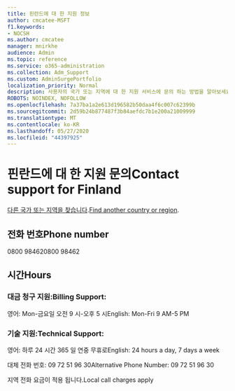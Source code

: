 ```yaml
---
title: 핀란드에 대 한 지원 정보
author: cmcatee-MSFT
f1.keywords:
- NOCSH
ms.author: cmcatee
manager: mnirkhe
audience: Admin
ms.topic: reference
ms.service: o365-administration
ms.collection: Adm_Support
ms.custom: AdminSurgePortfolio
localization_priority: Normal
description: 사용자의 국가 또는 지역에 대 한 지원 서비스에 문의 하는 방법을 알아보세요.
ROBOTS: NOINDEX, NOFOLLOW
ms.openlocfilehash: 7a37ba1a2e613d196582b50daa4f6c007c62399b
ms.sourcegitcommit: 2d59b24b877487f3b84aefdc7b1e200a21009999
ms.translationtype: MT
ms.contentlocale: ko-KR
ms.lasthandoff: 05/27/2020
ms.locfileid: "44397925"
---
```

# <a name="contact-support-for-finland"></a><span data-ttu-id="d6b96-103">핀란드에 대 한 지원 문의</span><span class="sxs-lookup"><span data-stu-id="d6b96-103">Contact support for Finland</span></span>

<span data-ttu-id="d6b96-104">[다른 국가 또는 지역을 찾습니다](../contact-support-for-business-products.md).</span><span class="sxs-lookup"><span data-stu-id="d6b96-104">[Find another country or region](../contact-support-for-business-products.md).</span></span>

## <a name="phone-number"></a><span data-ttu-id="d6b96-105">전화 번호</span><span class="sxs-lookup"><span data-stu-id="d6b96-105">Phone number</span></span>
<span data-ttu-id="d6b96-106">0800 98462</span><span class="sxs-lookup"><span data-stu-id="d6b96-106">0800 98462</span></span>

## <a name="hours"></a><span data-ttu-id="d6b96-107">시간</span><span class="sxs-lookup"><span data-stu-id="d6b96-107">Hours</span></span>
### <a name="billing-support"></a><span data-ttu-id="d6b96-108">대금 청구 지원:</span><span class="sxs-lookup"><span data-stu-id="d6b96-108">Billing Support:</span></span>

<span data-ttu-id="d6b96-109">영어: Mon-금요일 오전 9 시-오후 5 시</span><span class="sxs-lookup"><span data-stu-id="d6b96-109">English: Mon-Fri 9 AM-5 PM</span></span>

### <a name="technical-support"></a><span data-ttu-id="d6b96-110">기술 지원:</span><span class="sxs-lookup"><span data-stu-id="d6b96-110">Technical Support:</span></span>

<span data-ttu-id="d6b96-111">영어: 하루 24 시간 365 일 연중 무휴로</span><span class="sxs-lookup"><span data-stu-id="d6b96-111">English: 24 hours a day, 7 days a week</span></span>

<span data-ttu-id="d6b96-112">대체 전화 번호: 09 72 51 96 30</span><span class="sxs-lookup"><span data-stu-id="d6b96-112">Alternative Phone Number: 09 72 51 96 30</span></span>

<span data-ttu-id="d6b96-113">지역 전화 요금이 적용 됩니다.</span><span class="sxs-lookup"><span data-stu-id="d6b96-113">Local call charges apply</span></span>
